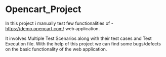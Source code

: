 # Opencart_Project


In this project i manually test few functionalities of - https://demo.opencart.com/  web application.

It involves Multiple Test Scenarios along with their test cases and Test Execution file.
With the help of this project we can find some bugs/defects on the basic functionality of the web application.
